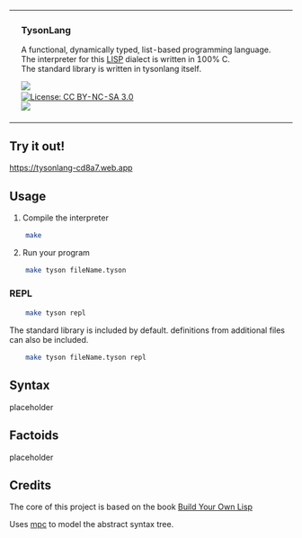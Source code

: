 <table width="100%">
  <tr>
    <td style="width: 250px; vertical-align: top;">
      <img src=".github/images/lisp_user.png" alt="Image of average lisp user" width="250">
    </td>
    <td style="width: 100%; vertical-align: top;">
      <h3>TysonLang</h3>
      <p>
        A functional, dynamically typed, list-based programming language.<br>
        The interpreter for this <a href="https://sv.wikipedia.org/wiki/Lisp">LISP</a> dialect is written in 100% C.<br>
        The standard library is written in tysonlang itself.
      </p>
      <p>
        <img src="https://img.shields.io/badge/platform-linux--x86%20%7C%20macOS%20%7C%20windows-lightgrey"><br>
        <a href="https://creativecommons.org/licenses/by-nc-sa/3.0/">
          <img src="https://img.shields.io/badge/license-CC%20BY--NC--SA%203.0-lightgrey.svg" alt="License: CC BY-NC-SA 3.0"> <br>
        <img src="https://img.shields.io/badge/language-C-blue">
        </a>
      </p>
    </td>
  </tr>
</table>

## Try it out!
https://tysonlang-cd8a7.web.app

## Usage
1. Compile the interpreter
```sh
    make
```
2. Run your program
```sh
    make tyson fileName.tyson
```

### REPL
```sh
    make tyson repl
```
The standard library is included by default.
definitions from additional files can also be included.
```sh
    make tyson fileName.tyson repl
```

## Syntax
placeholder
## Factoids
placeholder
## Credits
The core of this project is based on the book [Build Your Own Lisp](https://www.buildyourownlisp.com/)

Uses [mpc](https://github.com/orangeduck/mpc) to model the abstract syntax tree.
